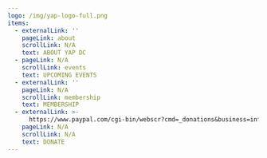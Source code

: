 ```yaml
---
logo: /img/yap-logo-full.png
items:
  - externalLink: ''
    pageLink: about
    scrollLink: N/A
    text: ABOUT YAP DC
  - pageLink: N/A
    scrollLink: events
    text: UPCOMING EVENTS
  - externalLink: ''
    pageLink: N/A
    scrollLink: membership
    text: MEMBERSHIP
  - externalLink: >-
      https://www.paypal.com/cgi-bin/webscr?cmd=_donations&business=info@yapdc.org&lc=US&item_name=YOUNG+AFRICAN+PROFESSIONALS&no_note=0&cn=&curency_code=USD&bn=PP-DonationsBF:btn_donateCC_LG.gif:NonHosted
    pageLink: N/A
    scrollLink: N/A
    text: DONATE
---
```


